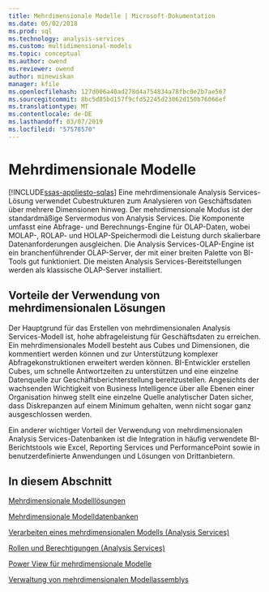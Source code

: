 ```yaml
---
title: Mehrdimensionale Modelle | Microsoft-Dokumentation
ms.date: 05/02/2018
ms.prod: sql
ms.technology: analysis-services
ms.custom: multidimensional-models
ms.topic: conceptual
ms.author: owend
ms.reviewer: owend
author: minewiskan
manager: kfile
ms.openlocfilehash: 127d006a40ad278d4a754834a78fbc0e2b7ae567
ms.sourcegitcommit: 8bc5d85bd157f9cfd52245d23062d150b76066ef
ms.translationtype: MT
ms.contentlocale: de-DE
ms.lasthandoff: 03/07/2019
ms.locfileid: "57578570"
---
```

# <a name="multidimensional-models"></a>Mehrdimensionale Modelle
[!INCLUDE[ssas-appliesto-sqlas](../../includes/ssas-appliesto-sqlas.md)]
  Eine mehrdimensionale Analysis Services-Lösung verwendet Cubestrukturen zum Analysieren von Geschäftsdaten über mehrere Dimensionen hinweg. Der mehrdimensionale Modus ist der standardmäßige Servermodus von Analysis Services. Die Komponente umfasst eine Abfrage- und Berechnungs-Engine für OLAP-Daten, wobei MOLAP-, ROLAP- und HOLAP-Speichermodi die Leistung durch skalierbare Datenanforderungen ausgleichen. Die Analysis Services-OLAP-Engine ist ein branchenführender OLAP-Server, der mit einer breiten Palette von BI-Tools gut funktioniert. Die meisten Analysis Services-Bereitstellungen werden als klassische OLAP-Server installiert.  
  
## <a name="benefits-of-using-multidimensional-solutions"></a>Vorteile der Verwendung von mehrdimensionalen Lösungen  
 Der Hauptgrund für das Erstellen von mehrdimensionalen Analysis Services-Modell ist, hohe abfrageleistung für Geschäftsdaten zu erreichen. Ein mehrdimensionales Modell besteht aus Cubes und Dimensionen, die kommentiert werden können und zur Unterstützung komplexer Abfragekonstruktionen erweitert werden können. BI-Entwickler erstellen Cubes, um schnelle Antwortzeiten zu unterstützen und eine einzelne Datenquelle zur Geschäftsberichterstellung bereitzustellen. Angesichts der wachsenden Wichtigkeit von Business Intelligence über alle Ebenen einer Organisation hinweg stellt eine einzelne Quelle analytischer Daten sicher, dass Diskrepanzen auf einem Minimum gehalten, wenn nicht sogar ganz ausgeschlossen werden.  
  
 Ein anderer wichtiger Vorteil der Verwendung von mehrdimensionalen Analysis Services-Datenbanken ist die Integration in häufig verwendete BI-Berichtstools wie Excel, Reporting Services und PerformancePoint sowie in benutzerdefinierte Anwendungen und Lösungen von Drittanbietern.  
  
## <a name="in-this-section"></a>In diesem Abschnitt  
 [Mehrdimensionale Modelllösungen](../../analysis-services/multidimensional-models/multidimensional-model-solutions-ssas.md)  
  
 [Mehrdimensionale Modelldatenbanken](../../analysis-services/multidimensional-models/multidimensional-model-databases-ssas.md)  
  
 [Verarbeiten eines mehrdimensionalen Modells &#40;Analysis Services&#41;](../../analysis-services/multidimensional-models/processing-a-multidimensional-model-analysis-services.md)  
  
 [Rollen und Berechtigungen &#40;Analysis Services&#41;](../../analysis-services/multidimensional-models/roles-and-permissions-analysis-services.md)  
  
 [Power View für mehrdimensionale Modelle](../../analysis-services/multidimensional-models/power-view-for-multidimensional-models.md)  
  
 [Verwaltung von mehrdimensionalen Modellassemblys](../../analysis-services/multidimensional-models/multidimensional-model-assemblies-management.md)  
  
  
